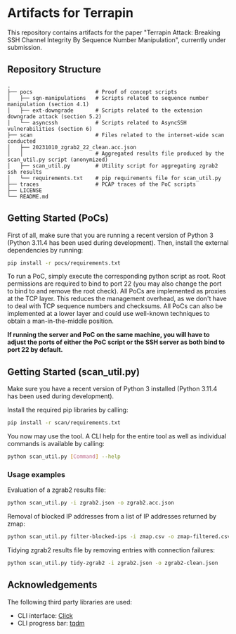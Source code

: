 # Artifacts for Terrapin

This repository contains artifacts for the paper "Terrapin Attack: Breaking SSH Channel Integrity By Sequence Number Manipulation", currently under submission.

## Repository Structure

    .
    ├── pocs                    # Proof of concept scripts
    │   ├── sqn-manipulations   # Scripts related to sequence number manipulation (section 4.1)
    │   ├── ext-downgrade       # Scripts related to the extension downgrade attack (section 5.2)
    │   └── asyncssh            # Scripts related to AsyncSSH vulnerabilities (section 6)
    ├── scan                    # Files related to the internet-wide scan conducted
    │   ├── 20231010_zgrab2_22_clean.acc.json 
    │   │                       # Aggregated results file produced by the scan_util.py script (anonymized)
    │   ├── scan_util.py        # Utility script for aggregating zgrab2 ssh results
    │   └── requirements.txt    # pip requirements file for scan_util.py
    ├── traces                  # PCAP traces of the PoC scripts
    ├── LICENSE
    └── README.md

## Getting Started (PoCs)

First of all, make sure that you are running a recent version of Python 3 (Python 3.11.4 has been used during development). Then, install the external dependencies by running:

```bash
pip install -r pocs/requirements.txt
```

To run a PoC, simply execute the corresponding python script as root. Root permissions are required to bind to port 22 (you may also change the port to bind to and remove the root check). All PoCs are implemented as proxies at the TCP layer. This reduces the management overhead, as we don't have to deal with TCP sequence numbers and checksums. All PoCs can also be implemented at a lower layer and could use well-known techniques to obtain a man-in-the-middle position.

**If running the server and PoC on the same machine, you will have to adjust the ports of either the PoC script or the SSH server as both bind to port 22 by default.**

## Getting Started (scan_util.py)

Make sure you have a recent version of Python 3 installed (Python 3.11.4 has been used during development).

Install the required pip libraries by calling:

```bash
pip install -r scan/requirements.txt
```

You now may use the tool. A CLI help for the entire tool as well as individual commands is available by calling:

```bash
python scan_util.py [Command] --help
```

### Usage examples

Evaluation of a zgrab2 results file:

```bash
python scan_util.py -i zgrab2.json -o zgrab2.acc.json
```

Removal of blocked IP addresses from a list of IP addresses returned by zmap:

```bash
python scan_util.py filter-blocked-ips -i zmap.csv -o zmap-filtered.csv -b blocklist.txt
```

Tidying zgrab2 results file by removing entries with connection failures:

```bash
python scan_util.py tidy-zgrab2 -i zgrab2.json -o zgrab2-clean.json
```

## Acknowledgements

The following third party libraries are used:

- CLI interface: [Click](https://github.com/pallets/click/)
- CLI progress bar: [tqdm](https://github.com/tqdm/tqdm)
